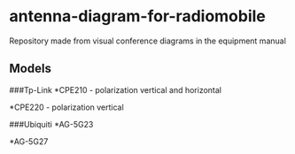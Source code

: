 # antenna-diagram-for-radiomobile
Repository made from visual conference diagrams in the equipment manual

## Models

###Tp-Link
*CPE210 - polarization vertical and horizontal

*CPE220 - polarization vertical

###Ubiquiti
*AG-5G23

*AG-5G27
